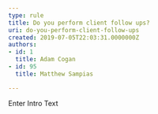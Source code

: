 ```yaml
---
type: rule
title: Do you perform client follow ups?
uri: do-you-perform-client-follow-ups
created: 2019-07-05T22:03:31.0000000Z
authors:
- id: 1
  title: Adam Cogan
- id: 95
  title: Matthew Sampias

---
```




<span class='intro'> Enter Intro Text </span>





